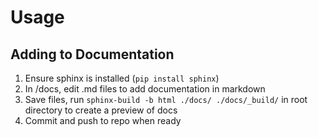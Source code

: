 # Usage

## Adding to Documentation
1. Ensure sphinx is installed (`pip install sphinx`)
2. In /docs, edit .md files to add documentation in markdown
3. Save files, run `sphinx-build -b html ./docs/ ./docs/_build/` in root directory to create a preview of docs
4. Commit and push to repo when ready